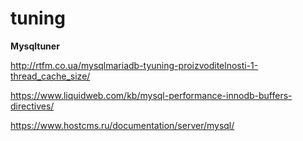 tuning
======
**Mysqltuner**

http://rtfm.co.ua/mysqlmariadb-tyuning-proizvoditelnosti-1-thread_cache_size/


<https://www.liquidweb.com/kb/mysql-performance-innodb-buffers-directives/>

<https://www.hostcms.ru/documentation/server/mysql/>